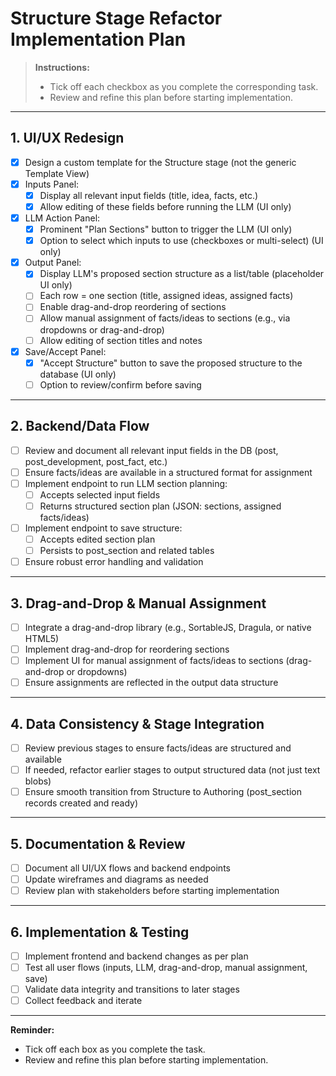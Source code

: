 # Structure Stage Refactor Implementation Plan

> **Instructions:**
> - Tick off each checkbox as you complete the corresponding task.
> - Review and refine this plan before starting implementation.

---

## 1. UI/UX Redesign
- [x] Design a custom template for the Structure stage (not the generic Template View)
- [x] Inputs Panel:
    - [x] Display all relevant input fields (title, idea, facts, etc.)
    - [x] Allow editing of these fields before running the LLM (UI only)
- [x] LLM Action Panel:
    - [x] Prominent "Plan Sections" button to trigger the LLM (UI only)
    - [x] Option to select which inputs to use (checkboxes or multi-select) (UI only)
- [x] Output Panel:
    - [x] Display LLM's proposed section structure as a list/table (placeholder UI only)
    - [ ] Each row = one section (title, assigned ideas, assigned facts)
    - [ ] Enable drag-and-drop reordering of sections
    - [ ] Allow manual assignment of facts/ideas to sections (e.g., via dropdowns or drag-and-drop)
    - [ ] Allow editing of section titles and notes
- [x] Save/Accept Panel:
    - [x] "Accept Structure" button to save the proposed structure to the database (UI only)
    - [ ] Option to review/confirm before saving

---

## 2. Backend/Data Flow
- [ ] Review and document all relevant input fields in the DB (post, post_development, post_fact, etc.)
- [ ] Ensure facts/ideas are available in a structured format for assignment
- [ ] Implement endpoint to run LLM section planning:
    - [ ] Accepts selected input fields
    - [ ] Returns structured section plan (JSON: sections, assigned facts/ideas)
- [ ] Implement endpoint to save structure:
    - [ ] Accepts edited section plan
    - [ ] Persists to post_section and related tables
- [ ] Ensure robust error handling and validation

---

## 3. Drag-and-Drop & Manual Assignment
- [ ] Integrate a drag-and-drop library (e.g., SortableJS, Dragula, or native HTML5)
- [ ] Implement drag-and-drop for reordering sections
- [ ] Implement UI for manual assignment of facts/ideas to sections (drag-and-drop or dropdowns)
- [ ] Ensure assignments are reflected in the output data structure

---

## 4. Data Consistency & Stage Integration
- [ ] Review previous stages to ensure facts/ideas are structured and available
- [ ] If needed, refactor earlier stages to output structured data (not just text blobs)
- [ ] Ensure smooth transition from Structure to Authoring (post_section records created and ready)

---

## 5. Documentation & Review
- [ ] Document all UI/UX flows and backend endpoints
- [ ] Update wireframes and diagrams as needed
- [ ] Review plan with stakeholders before starting implementation

---

## 6. Implementation & Testing
- [ ] Implement frontend and backend changes as per plan
- [ ] Test all user flows (inputs, LLM, drag-and-drop, manual assignment, save)
- [ ] Validate data integrity and transitions to later stages
- [ ] Collect feedback and iterate

---

**Reminder:**
- Tick off each box as you complete the task.
- Review and refine this plan before starting implementation. 